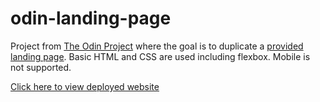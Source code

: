 # odin-landing-page
Project from [The Odin Project](https://www.theodinproject.com/lessons/foundations-landing-page) where the goal is to duplicate a [provided landing page](https://cdn.statically.io/gh/TheOdinProject/curriculum/81a5d553f4073e593d23a6ab00d50eef8620796d/foundations/html_css/project/imgs/01.png). Basic HTML and CSS are used including flexbox. Mobile is not supported.

[Click here to view deployed website](https://kevin2b.github.io/odin-landing-page/)